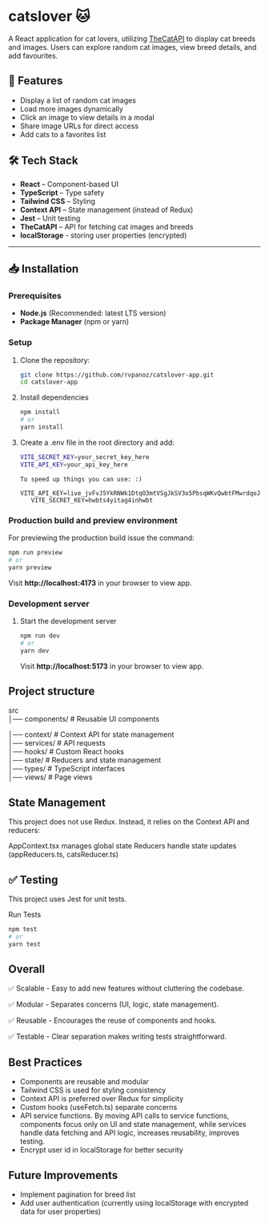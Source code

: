 # catslover 🐱

A React application for cat lovers, utilizing [TheCatAPI](https://thecatapi.com) to display cat breeds and images. Users can explore random cat images, view breed details, and add favourites.

## 🚀 Features

- Display a list of random cat images
- Load more images dynamically
- Click an image to view details in a modal
- Share image URLs for direct access
- Add cats to a favorites list

## 🛠️ Tech Stack

- **React** – Component-based UI
- **TypeScript** – Type safety
- **Tailwind CSS** – Styling
- **Context API** – State management (instead of Redux)
- **Jest** – Unit testing
- **TheCatAPI** – API for fetching cat images and breeds
- **localStorage** - storing user properties (encrypted)
---

## 📥 Installation

### Prerequisites

- **Node.js** (Recommended: latest LTS version)
- **Package Manager** (npm or yarn)

### Setup

1. Clone the repository:

   ```sh
   git clone https://github.com/rvpanoz/catslover-app.git
   cd catslover-app

   ```

2. Install dependencies

   ```sh
   npm install
   # or
   yarn install

   ```

3. Create a .env file in the root directory and add:

   ```sh
   VITE_SECRET_KEY=your_secret_key_here
   VITE_API_KEY=your_api_key_here

   ```

   ```
   To speed up things you can use: :)
      VITE_API_KEY=live_jvFvJ5YkRNWk1DtqO3mtVSgJkSV3o5PbsqWKvQwbtFMwrdqoJuafSZbCvLukJur2
      VITE_SECRET_KEY=hwbts4yitag4inhwbt
   ```
   
### Production build and preview environment

For previewing the production build issue the command:

```sh
npm run preview
# or
yarn preview

```

Visit **http://localhost:4173** in your browser to view app.

### Development server

1. Start the development server

   ```sh
   npm run dev
   # or
   yarn dev

   ```

   Visit **http://localhost:5173** in your browser to view app.

## Project structure

src  
│── components/ # Reusable UI components

│── context/ # Context API for state management  
│── services/ # API requests  
│── hooks/ # Custom React hooks  
│── state/ # Reducers and state management  
│── types/ # TypeScript interfaces  
│── views/ # Page views

## State Management

This project does not use Redux. Instead, it relies on the Context API and reducers:

AppContext.tsx manages global state
Reducers handle state updates (appReducers.ts, catsReducer.ts)

## ✅ Testing

This project uses Jest for unit tests.

Run Tests

```sh
npm test
# or
yarn test
```

## Overall

✅ Scalable - Easy to add new features without cluttering the codebase.

✅ Modular - Separates concerns (UI, logic, state management).

✅ Reusable - Encourages the reuse of components and hooks.

✅ Testable - Clear separation makes writing tests straightforward.

## Best Practices

- Components are reusable and modular
- Tailwind CSS is used for styling consistency
- Context API is preferred over Redux for simplicity
- Custom hooks (useFetch.ts) separate concerns
- API service functions. By moving API calls to service functions, components focus only on UI and state management,
  while services handle data fetching and API logic, increases reusability, improves testing.
- Encrypt user id in localStorage for better security

## Future Improvements

- Implement pagination for breed list
- Add user authentication (currently using localStorage with encrypted data for user properties)
